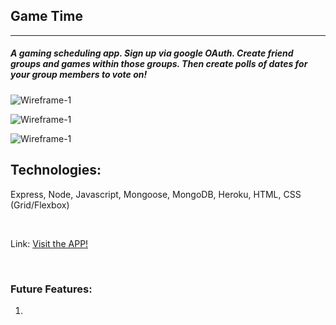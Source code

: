 ## Game Time
---

##### A gaming scheduling app. Sign up via google OAuth. Create friend groups and games within those groups. Then create polls of dates for your group members to vote on!



![Wireframe-1]()

![Wireframe-1]()

![Wireframe-1]()


Technologies:
------
Express, Node, Javascript, Mongoose, MongoDB, Heroku, HTML, CSS (Grid/Flexbox)

<br>

Link: [Visit the APP!](https://game-time-scheduler.herokuapp.com/)



<br>

### Future Features:
1. 

